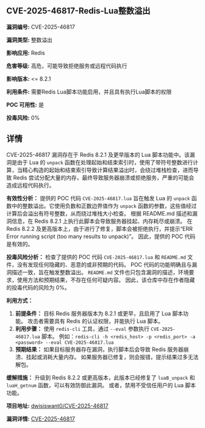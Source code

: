 ## CVE-2025-46817-Redis-Lua整数溢出

**漏洞编号:** CVE-2025-46817

**漏洞类型:** 整数溢出

**影响应用:** Redis

**危害等级:** 高危，可能导致拒绝服务或远程代码执行

**影响版本:** <= 8.2.1

**利用条件:** 需要Redis Lua脚本功能启用，并且具有执行Lua脚本的权限

**POC 可用性:** 是

**投毒风险:** 0%

## 详情

CVE-2025-46817 漏洞存在于 Redis 8.2.1 及更早版本的 Lua 脚本功能中。该漏洞是由于 Lua 的 `unpack` 函数在处理起始和结束索引时，使用了带符号整数进行计算，当精心构造的起始和结束索引导致计算结果溢出时，会绕过堆栈检查，进而导致 Redis 尝试分配大量的内存，最终导致服务器崩溃或拒绝服务，严重的可能会造成远程代码执行。

**有效性分析：**
提供的 POC 代码 `CVE-2025-46817.lua` 旨在触发 Lua 的 `unpack` 函数中的整数溢出。它使用负数和正数边界值作为 `unpack` 函数的参数，这些值经过计算后会溢出有符号整数，从而绕过堆栈大小检查。 根据 README.md 描述和漏洞信息，在 Redis 8.2.1 上执行此脚本会导致服务器挂起、内存耗尽或崩溃。 在 Redis 8.2.2 及更高版本上，由于进行了修复，脚本会被拒绝执行，并提示“ERR Error running script (too many results to unpack)”。 因此，提供的 POC 代码是有效的。

**投毒风险分析：**
检查了提供的 POC 代码 `CVE-2025-46817.lua` 和 `README.md` 文件，没有发现任何隐藏的、恶意的或非预期的代码。 POC 代码的功能明确且与漏洞描述一致，旨在触发整数溢出。 `README.md` 文件也只包含漏洞的描述，环境要求，使用方法和预期结果，不存在任何可疑内容。 因此，该仓库中存在作者隐藏的投毒代码的风险为 0%。

**利用方式：**
1.  **前提条件：** 目标 Redis 服务器版本为 8.2.1 或更早，且启用了 Lua 脚本功能。 攻击者需要具有 Redis 的认证权限，并能执行 Lua 脚本。
2.  **利用步骤：** 使用 `redis-cli` 工具，通过 `--eval` 参数执行 `CVE-2025-46817.lua` 脚本。 例如：`redis-cli -h <redis_host> -p <redis_port> -a <password> --eval CVE-2025-46817.lua`
3.  **预期结果：** 如果目标服务器存在漏洞，执行脚本后会导致 Redis 服务器崩溃、挂起或消耗大量内存。 如果服务器已修复，则会报错，提示结果过多无法解包。

**缓解措施：**
升级到 Redis 8.2.2 或更高版本，此版本已经修复了 `luaB_unpack` 和 `luaH_getnum` 函数，可以有效防御此漏洞。 或者，禁用不受信任用户的 Lua 脚本功能。

**项目地址:** [dwisiswant0/CVE-2025-46817](https://github.com/dwisiswant0/CVE-2025-46817)

**漏洞详情:** [CVE-2025-46817](https://nvd.nist.gov/vuln/detail/CVE-2025-46817)